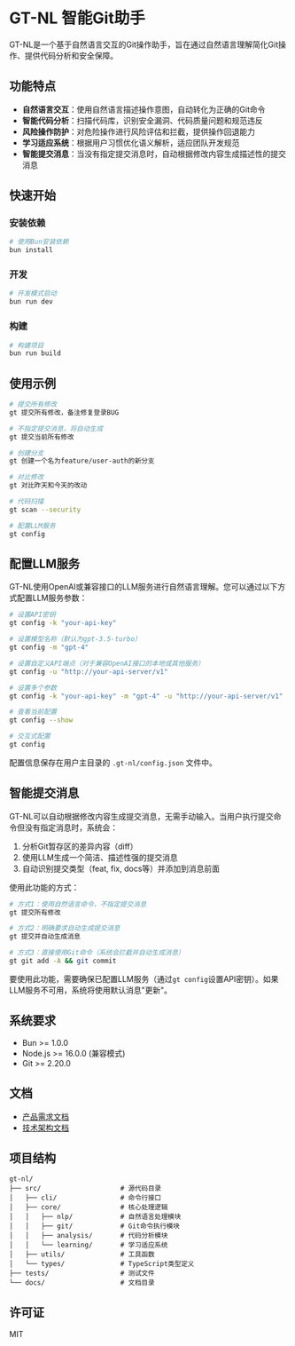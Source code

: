 # GT-NL 智能Git助手

GT-NL是一个基于自然语言交互的Git操作助手，旨在通过自然语言理解简化Git操作、提供代码分析和安全保障。

## 功能特点

- **自然语言交互**：使用自然语言描述操作意图，自动转化为正确的Git命令
- **智能代码分析**：扫描代码库，识别安全漏洞、代码质量问题和规范违反
- **风险操作防护**：对危险操作进行风险评估和拦截，提供操作回退能力
- **学习适应系统**：根据用户习惯优化语义解析，适应团队开发规范
- **智能提交消息**：当没有指定提交消息时，自动根据修改内容生成描述性的提交消息

## 快速开始

### 安装依赖

```bash
# 使用Bun安装依赖
bun install
```

### 开发

```bash
# 开发模式启动
bun run dev
```

### 构建

```bash
# 构建项目
bun run build
```

## 使用示例

```bash
# 提交所有修改
gt 提交所有修改，备注修复登录BUG

# 不指定提交消息，将自动生成
gt 提交当前所有修改

# 创建分支
gt 创建一个名为feature/user-auth的新分支

# 对比修改
gt 对比昨天和今天的改动

# 代码扫描
gt scan --security

# 配置LLM服务
gt config
```

## 配置LLM服务

GT-NL使用OpenAI或兼容接口的LLM服务进行自然语言理解。您可以通过以下方式配置LLM服务参数：

```bash
# 设置API密钥
gt config -k "your-api-key"

# 设置模型名称（默认为gpt-3.5-turbo）
gt config -m "gpt-4"

# 设置自定义API端点（对于兼容OpenAI接口的本地或其他服务）
gt config -u "http://your-api-server/v1"

# 设置多个参数
gt config -k "your-api-key" -m "gpt-4" -u "http://your-api-server/v1"

# 查看当前配置
gt config --show

# 交互式配置
gt config
```

配置信息保存在用户主目录的 `.gt-nl/config.json` 文件中。

## 智能提交消息

GT-NL可以自动根据修改内容生成提交消息，无需手动输入。当用户执行提交命令但没有指定消息时，系统会：

1. 分析Git暂存区的差异内容（diff）
2. 使用LLM生成一个简洁、描述性强的提交消息
3. 自动识别提交类型（feat, fix, docs等）并添加到消息前面

使用此功能的方式：

```bash
# 方式1：使用自然语言命令，不指定提交消息
gt 提交所有修改

# 方式2：明确要求自动生成提交消息
gt 提交并自动生成消息

# 方式3：直接使用Git命令（系统会拦截并自动生成消息）
gt git add -A && git commit
```

要使用此功能，需要确保已配置LLM服务（通过`gt config`设置API密钥）。如果LLM服务不可用，系统将使用默认消息"更新"。

## 系统要求

- Bun >= 1.0.0
- Node.js >= 16.0.0 (兼容模式)
- Git >= 2.20.0

## 文档

- [产品需求文档](prd.md)
- [技术架构文档](技术架构.md)

## 项目结构

```
gt-nl/
├── src/                    # 源代码目录
│   ├── cli/                # 命令行接口
│   ├── core/               # 核心处理逻辑
│   │   ├── nlp/            # 自然语言处理模块
│   │   ├── git/            # Git命令执行模块
│   │   ├── analysis/       # 代码分析模块
│   │   └── learning/       # 学习适应系统
│   ├── utils/              # 工具函数
│   └── types/              # TypeScript类型定义
├── tests/                  # 测试文件
└── docs/                   # 文档目录
```

## 许可证

MIT

